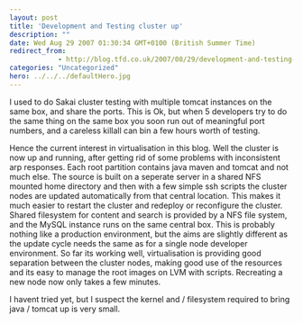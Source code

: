 ```yaml
---
layout: post
title: 'Development and Testing cluster up'
description: ""
date: Wed Aug 29 2007 01:30:34 GMT+0100 (British Summer Time)
redirect_from: 
            - http://blog.tfd.co.uk/2007/08/29/development-and-testing-cluster-up/
categories: "Uncategorized"
hero: ../../../defaultHero.jpg
---
```

I used to do Sakai cluster testing with multiple tomcat instances on the same box, and share the ports. This is Ok, but when 5 developers try to do the same thing on the same box you soon run out of meaningful port numbers, and a careless killall can bin a few hours worth of testing.

Hence the current interest in virtualisation in this blog. Well the cluster is now up and running, after getting rid of some problems with inconsistent arp responses. Each root partition contains java maven and tomcat and not much else. The source is built on a seperate server in a shared NFS mounted home directory and then with a few simple ssh scripts the cluster nodes are updated automatically from that central location. This makes it much easier to restart the cluster and redeploy or reconfigure the cluster. Shared filesystem for content and search is provided by a NFS file system, and the MySQL instance runs on the same central box. This is probably nothing like a production environment, but the aims are slightly different as the update cycle needs the same as for a single node developer environment. So far its working well, virtualisation is providing good separation between the cluster nodes, making good use of the resources and its easy to manage the root images on LVM with scripts. Recreating a new node now only takes a few minutes.

I havent tried yet, but I suspect the kernel and / filesystem required to bring java / tomcat up is very small.
